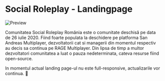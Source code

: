 # Social Roleplay - Landingpage

![Preview](https://cdn.discordapp.com/attachments/394878285299056641/791876746168762368/unknown.png)

Comunitatea Social Roleplay România este o comunitate deschisă pe data de 26 iulie 2020. Fiind foarte populata la deschidere pe platforma San Andreas Multiplayer, dezvoltatorii cat si managerii din momentul respectiv au decis sa continua pe RAGE Multiplayer. Din lipsa de timp a multor dezvoltatori comunitatea a luat o pauza nedeterminata, cateva resurse fiind open-source.

In momentul actual landing page-ul nu este full-responsive, actualizarile vor continua. 🚀
